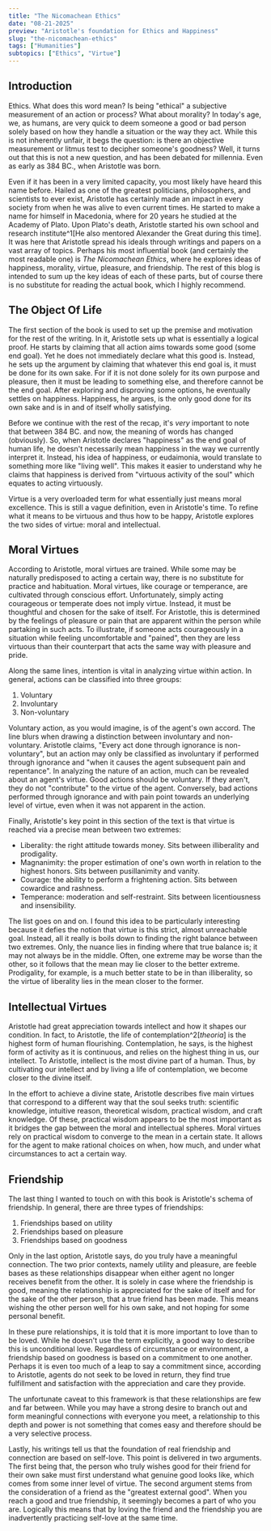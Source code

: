 ```yaml
---
title: "The Nicomachean Ethics"
date: "08-21-2025"
preview: "Aristotle's foundation for Ethics and Happiness"
slug: "the-nicomachean-ethics"
tags: ["Humanities"]
subtopics: ["Ethics", "Virtue"]
---
```


## Introduction

Ethics. What does this word mean? Is being "ethical" a subjective measurement of an action or process? What about morality? In today's age, we, as humans, are very quick to deem someone a good or bad person solely based on how they handle a situation or the way they act. While this is not inherently unfair, it begs the question: is there an objective measurement or litmus test to decipher someone's goodness? Well, it turns out that this is not a new question, and has been debated for millennia. Even as early as 384 BC., when Aristotle was born.

Even if it has been in a very limited capacity, you most likely have heard this name before. Hailed as one of the greatest politicians, philosophers, and scientists to ever exist, Aristotle has certainly made an impact in every society from when he was alive to even current times. He started to make a name for himself in Macedonia, where for 20 years he studied at the Academy of Plato. Upon Plato's death, Aristotle started his own school and research institute^1[He also mentored Alexander the Great during this time]. It was here that Aristotle spread his ideals through writings and papers on a vast array of topics. Perhaps his most influential book (and certainly the most readable one) is _The Nicomachean Ethics_, where he explores ideas of happiness, morality, virtue, pleasure, and friendship. The rest of this blog is intended to sum up the key ideas of each of these parts, but of course there is no substitute for reading the actual book, which I highly recommend.

## The Object Of Life

The first section of the book is used to set up the premise and motivation for the rest of the writing. In it, Aristotle sets up what is essentially a logical proof. He starts by claiming that all action aims towards some good (some end goal). Yet he does not immediately declare what this good is. Instead, he sets up the argument by claiming that whatever this end goal is, it must be done for its own sake. For if it is not done solely for its own purpose and pleasure, then it must be leading to something else, and therefore cannot be the end goal. After exploring and disproving some options, he eventually settles on happiness. Happiness, he argues, is the only good done for its own sake and is in and of itself wholly satisfying.

Before we continue with the rest of the recap, it's _very_ important to note that between 384 BC. and now, the meaning of words has changed (obviously). So, when Aristotle declares "happiness" as the end goal of human life, he doesn't necessarily mean happiness in the way we currently interpret it. Instead, his idea of happiness, or eudaimonia, would translate to something more like "living well". This makes it easier to understand why he claims that happiness is derived from "virtuous activity of the soul" which equates to acting virtuously.

Virtue is a very overloaded term for what essentially just means moral excellence. This is still a vague definition, even in Aristotle's time. To refine what it means to be virtuous and thus how to be happy, Aristotle explores the two sides of virtue: moral and intellectual.

## Moral Virtues

According to Aristotle, moral virtues are trained. While some may be naturally predisposed to acting a certain way, there is no substitute for practice and habituation. Moral virtues, like courage or temperance, are cultivated through conscious effort. Unfortunately, simply acting courageous or temperate does not imply virtue. Instead, it must be thoughtful and chosen for the sake of itself. For Aristotle, this is determined by the feelings of pleasure or pain that are apparent within the person while partaking in such acts. To illustrate, if someone acts courageously in a situation while feeling uncomfortable and "pained", then they are less virtuous than their counterpart that acts the same way with pleasure and pride.

Along the same lines, intention is vital in analyzing virtue within action. In general, actions can be classified into three groups:

1. Voluntary
1. Involuntary
1. Non-voluntary

Voluntary action, as you would imagine, is of the agent's own accord. The line blurs when drawing a distinction between involuntary and non-voluntary. Aristotle claims, "Every act done through ignorance is non-voluntary", but an action may only be classified as involuntary if performed through ignorance and "when it causes the agent subsequent pain and repentance". In analyzing the nature of an action, much can be revealed about an agent's virtue. Good actions should be voluntary. If they aren't, they do not "contribute" to the virtue of the agent. Conversely, bad actions performed through ignorance and with pain point towards an underlying level of virtue, even when it was not apparent in the action.

Finally, Aristotle's key point in this section of the text is that virtue is reached via a precise mean between two extremes:

- Liberality: the right attitude towards money. Sits between illiberality and prodigality.
- Magnanimity: the proper estimation of one's own worth in relation to the highest honors. Sits between pusillanimity and vanity.
- Courage: the ability to perform a frightening action. Sits between cowardice and rashness.
- Temperance: moderation and self-restraint. Sits between licentiousness and insensibility.

The list goes on and on. I found this idea to be particularly interesting because it defies the notion that virtue is this strict, almost unreachable goal. Instead, all it really is boils down to finding the right balance between two extremes. Only, the nuance lies in finding where that true balance is; it may not always be in the middle. Often, one extreme may be worse than the other, so it follows that the mean may lie closer to the better extreme. Prodigality, for example, is a much better state to be in than illiberality, so the virtue of liberality lies in the mean closer to the former.

## Intellectual Virtues

Aristotle had great appreciation towards intellect and how it shapes our condition. In fact, to Aristotle, the life of contemplation^2[_theoria_] is the highest form of human flourishing. Contemplation, he says, is the highest form of activity as it is continuous, and relies on the highest thing in us, our intellect. To Aristotle, intellect is the most divine part of a human. Thus, by cultivating our intellect and by living a life of contemplation, we become closer to the divine itself.

In the effort to achieve a divine state, Aristotle describes five main virtues that correspond to a different way that the soul seeks truth: scientific knowledge, intuitive reason, theoretical wisdom, practical wisdom, and craft knowledge. Of these, practical wisdom appears to be the most important as it bridges the gap between the moral and intellectual spheres. Moral virtues rely on practical wisdom to converge to the mean in a certain state. It allows for the agent to make rational choices on when, how much, and under what circumstances to act a certain way.

## Friendship

The last thing I wanted to touch on with this book is Aristotle's schema of friendship. In general, there are three types of friendships:

1. Friendships based on utility
1. Friendships based on pleasure
1. Friendships based on goodness

Only in the last option, Aristotle says, do you truly have a meaningful connection. The two prior contexts, namely utility and pleasure, are feeble bases as these relationships disappear when either agent no longer receives benefit from the other. It is solely in case where the friendship is good, meaning the relationship is appreciated for the sake of itself and for the sake of the other person, that a true friend has been made. This means wishing the other person well for his own sake, and not hoping for some personal benefit.

In these pure relationships, it is told that it is more important to love than to be loved. While he doesn't use the term explicitly, a good way to describe this is unconditional love. Regardless of circumstance or environment, a friendship based on goodness is based on a commitment to one another. Perhaps it is even too much of a leap to say a commitment since, according to Aristotle, agents do not seek to be loved in return, they find true fulfillment and satisfaction with the appreciation and care they provide.

The unfortunate caveat to this framework is that these relationships are few and far between. While you may have a strong desire to branch out and form meaningful connections with everyone you meet, a relationship to this depth and power is not something that comes easy and therefore should be a very selective process.

Lastly, his writings tell us that the foundation of real friendship and connection are based on self-love. This point is delivered in two arguments. The first being that, the person who truly wishes good for their friend for their own sake must first understand what genuine good looks like, which comes from some inner level of virtue. The second argument stems from the consideration of a friend as the "greatest external good". When you reach a good and true friendship, it seemingly becomes a part of who you are. Logically this means that by loving the friend and the friendship you are inadvertently practicing self-love at the same time.
